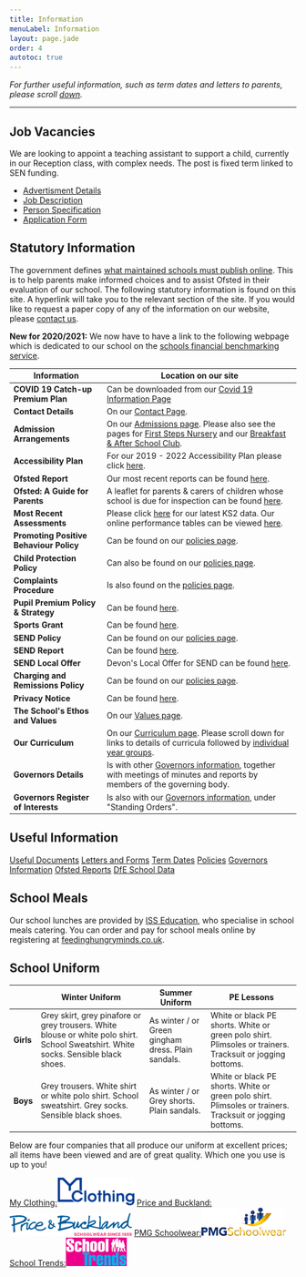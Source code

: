 ```yaml
---
title: Information
menuLabel: Information
layout: page.jade
order: 4
autotoc: true
---
```


_For further useful information, such as term dates and letters to parents, please scroll [down](#down)._

---

## Job Vacancies

We are looking to appoint a teaching assistant to support a child, currently in our Reception class, with complex needs. The post is fixed term linked to SEN funding.

- [Advertisment Details](/docs/TA-Advert-details.docx)
- [Job Description](/docs/TA-JOB-DESCRIPTION.pdf)
- [Person Specification](/docs/TA-Person-Specification-October-2021.docx)
- [Application Form](/docs/Application-form-support-staff-2021.docx)

## Statutory Information

The government defines [what maintained schools must publish online][1]. This is to help parents make informed choices and to assist Ofsted in their evaluation of our school.
The following statutory information is found on this site. A hyperlink will take you to the relevant section of the site. If you would like to request a paper copy of any of the information on our website, please [contact us](/contact-us).

**New for 2020/2021:** We now have to have a link to the following webpage which is dedicated to our school on the [schools financial benchmarking service](https://schools-financial-benchmarking.service.gov.uk/).

| **Information**                         | **Location on our site**                                                                                                        |
| --------------------------------------- | ------------------------------------------------------------------------------------------------------------------------------- |
| **COVID 19 Catch-up Premium Plan**      | Can be downloaded from our [Covid 19 Information Page](/covid-19-information)                                                   |
| **Contact Details**                     | On our [Contact Page][2].                                                                                                       |
| **Admission Arrangements**              | On our [Admissions page][3]. Please also see the pages for [First Steps Nursery][4] and our [Breakfast & After School Club][5]. |
| **Accessibility Plan**                  | For our 2019 - 2022 Accessibility Plan please click [here][28].                                                                 |
| **Ofsted Report**                       | Our most recent reports can be found [here][6].                                                                                 |
| **Ofsted: A Guide for Parents**         | A leaflet for parents & carers of children whose school is due for inspection can be found [here][25].                          |
| **Most Recent Assessments**             | Please click [here](/ks2-data) for our latest KS2 data. Our online performance tables can be viewed [here][8].                  |
| **Promoting Positive Behaviour Policy** | Can be found on our [policies page][9].                                                                                         |
| **Child Protection Policy**             | Can also be found on our [policies page][9].                                                                                    |
| **Complaints Procedure**                | Is also found on the [policies page][9].                                                                                        |
| **Pupil Premium Policy & Strategy**     | Can be found [here][10].                                                                                                        |
| **Sports Grant**                        | Can be found [here][11].                                                                                                        |
| **SEND Policy**                         | Can be found on our [policies page][9].                                                                                         |
| **SEND Report**                         | Can be found [here][12].                                                                                                        |
| **SEND Local Offer**                    | Devon's Local Offer for SEND can be found [here][24].                                                                           |
| **Charging and Remissions Policy**      | Can be found on our [policies page][9].                                                                                         |
| **Privacy Notice**                      | Can be found [here][9].                                                                                                         |
| **The School's Ethos and Values**       | On our [Values page][13].                                                                                                       |
| **Our Curriculum**                      | On our [Curriculum page][14]. Please scroll down for links to details of curricula followed by [individual year groups][15].    |
| **Governors Details**                   | Is with other [Governors information][17], together with meetings of minutes and reports by members of the governing body.      |
| **Governors Register of Interests**     | Is also with our [Governors information][17], under "Standing Orders".                                                          |

<a id="down"></a>

## Useful Information

<div class="cf infoButtons">

[Useful Documents](https://drive.google.com/folderview?id=0B0102cki14zKUmg5Y1FYcVhwUlU&usp=sharing)
[Letters and Forms](https://drive.google.com/folderview?id=0B0102cki14zKOVZRWUpkSDdUSnc&usp=sharing)
[Term Dates](https://drive.google.com/a/decoyschool.co.uk/folderview?id=0B0102cki14zKMHplN1ptRkp5N00&usp=sharing&tid=0B0102cki14zKUmg5Y1FYcVhwUlU#grid)
[Policies](https://drive.google.com/folderview?id=0B0102cki14zKb1RVdnV6T0dQOG8&usp=sharing)
[Governors Information](https://drive.google.com/folderview?id=0B0102cki14zKM1V0bDRJZVFyRmM&usp=sharing)
[Ofsted Reports](http://www.ofsted.gov.uk/inspection-reports/find-inspection-report/provider/ELS/113209)
[DfE School Data](http://www.education.gov.uk/cgi-bin/schools/performance/school.pl?urn=113209)

</div>

## School Meals

Our school lunches are provided by [ISS Education][18], who specialise in school meals catering. You can order and pay for school meals online by registering at [feedinghungryminds.co.uk](http://www.feedinghungryminds.co.uk).

## School Uniform

|           | **Winter Uniform**                                                                                                                  | **Summer Uniform**                                 | **PE Lessons**                                                                                            |
| --------- | ----------------------------------------------------------------------------------------------------------------------------------- | -------------------------------------------------- | --------------------------------------------------------------------------------------------------------- |
| **Girls** | Grey skirt, grey pinafore or grey trousers. White blouse or white polo shirt. School Sweatshirt. White socks. Sensible black shoes. | As winter / or Green gingham dress. Plain sandals. | White or black PE shorts. White or green polo shirt. Plimsoles or trainers. Tracksuit or jogging bottoms. |
| **Boys**  | Grey trousers. White shirt or white polo shirt. School sweatshirt. Grey socks. Sensible black shoes.                                | As winter / or Grey shorts. Plain sandals.         | White or black PE shorts. White or green polo shirt. Plimsoles or trainers. Tracksuit or jogging bottoms. |

Below are four companies that all produce our uniform at excellent prices; all items have been viewed and are of great quality. Which one you use is up to you!

<div class="uniformPics">
	<a href="https://myclothing.com/" target="_blank"><span>My Clothing:</span><img src="../images/uniform/my-clothing-logo.png" alt="my clothing uniform"></a>
	<a href="https://www.pbuniform-online.co.uk/decoy" target="_blank"><span>Price and Buckland:</span><img src="../images/uniform/pbLogo.png" alt="Price and Buckland uniform"></a>
	<a href="http://pmgschoolwear.co.uk/" target="_blank"><span>PMG Schoolwear:</span><img src="../images/uniform/pmg.jpg" alt="PMG schoolwear"></a>
	<a href="http://www.schooltrends.co.uk/" target="_blank"><span>School Trends:</span><img src="../images/uniform/schoolTrends.jpg" alt="School Trends uniform"></a>
</div>

[1]: https://www.gov.uk/guidance/what-maintained-schools-must-publish-online
[2]: /contact-us
[3]: /admissions-information
[4]: /first-steps-nursery
[5]: /extended-schools-admissions
[6]: http://www.ofsted.gov.uk/inspection-reports/find-inspection-report/provider/ELS/113209
[7]: https://drive.google.com/file/d/0B76W__U5CTntWjZNVXdLTjlmSG8/view?usp=sharing
[8]: https://www.compare-school-performance.service.gov.uk/school/113209
[9]: https://drive.google.com/folderview?id=0B0102cki14zKb1RVdnV6T0dQOG8&usp=sharing
[10]: https://drive.google.com/open?id=0B0102cki14zKcHBaRHRoR25UbjA
[11]: https://drive.google.com/open?id=0B0102cki14zKWDZjbGt5NlJ0U00
[12]: https://drive.google.com/open?id=0B0102cki14zKUmtSeFRpWXhQZkU
[13]: /our-values
[14]: /curriculum
[15]: /curriculum/#down
[16]: https://drive.google.com/file/d/0B76W__U5CTntMklxX1RDT3lNQTg/view?usp=sharing
[17]: https://drive.google.com/open?id=0B0102cki14zKM1V0bDRJZVFyRmM
[18]: http://www.uk.issworld.com/
[21]: https://drive.google.com/file/d/0B76W__U5CTntODdGdG9HX0JTTW8/view?usp=sharing
[22]: https://drive.google.com/folderview?id=0B0102cki14zKb1RVdnV6T0dQOG8&usp=sharing
[23]: https://drive.google.com/drive/folders/0B0102cki14zKbEFTUHJ4RlF4eTA?usp=sharing
[24]: https://new.devon.gov.uk/educationandfamilies/special-educational-needs-and-disability-send-local-offer
[25]: https://www.gov.uk/government/publications/school-inspections-a-guide-for-parents
[26]: https://drive.google.com/open?id=10E202ibBKpTv5QFdyMiYDnQuikmluP5F
[27]: https://drive.google.com/file/d/0B76W__U5CTntbGxfWE15dXhRVEk/view?usp=sharing
[28]: https://drive.google.com/file/d/1ykPpY4IMxLaxqbLO4RUgNLMXDoeRpOQN/view?usp=sharing
[29]: https://www.devonjobs.gov.uk/teaching-primary-and-foundation-stage-school-posts-class-teacher-decoy-community-primary-school/55306.job
[30]: https://drive.google.com/open?id=0B76W__U5CTntdUw3Q0pOVzhrUlE
[31]: https://drive.google.com/drive/folders/0B76W__U5CTntRWJJQ2VLV3BvOHM?usp=sharing
